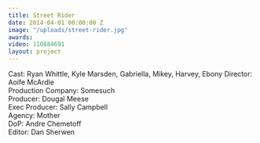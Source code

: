 ```yaml
---
title: Street Rider
date: 2014-04-01 00:00:00 Z
image: "/uploads/street-rider.jpg"
awards:
video: 110884691
layout: project
---
```


Cast: Ryan Whittle, Kyle Marsden, Gabriella, Mikey, Harvey, Ebony 
Director: Aoife McArdle  
Production Company: Somesuch  
Producer: Dougal Meese    
Exec Producer: Sally Campbell  
Agency: Mother  
DoP: Andre Chemetoff  
Editor: Dan Sherwen